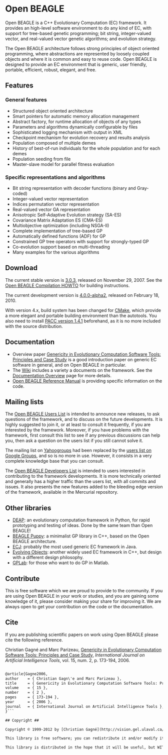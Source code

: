 # Open BEAGLE #

Open BEAGLE is a C++ Evolutionary Computation (EC) framework. It provides an high-level software environment to do any kind of EC, with support for tree-based genetic programming; bit string, integer-valued vector, and real-valued vector genetic algorithms; and evolution strategy.

The Open BEAGLE architecture follows strong principles of object oriented programming, where abstractions are represented by loosely coupled objects and where it is common and easy to reuse code. Open BEAGLE is designed to provide an EC environment that is generic, user friendly, portable, efficient, robust, elegant, and free.

## Features ##

### General features ###
  * Structured object oriented architecture
  * Smart pointers for automatic memory allocation management
  * Abstract factory, for runtime allocation of objects of any types
  * Parameters and algorithms dynamically configurable by files
  * Sophisticated logging mechanism with output in XML
  * Checkpoint mechanism for evolution recovery and results analysis
  * Population composed of multiple demes
  * History of best-of-run individuals for the whole population and for each demes
  * Population seeding from file
  * Master-slave model for parallel fitness evaluation

### Specific representations and algorithms ###
  * Bit string representation with decoder functions (binary and Gray-coded)
  * Integer-valued vector representation
  * Indices permutation vector representation
  * Real-valued vector GA representation
  * Anisotropic Self-Adaptive Evolution strategy (SA-ES)
  * Covariance Matrix Adaptation ES (CMA-ES)
  * Multiobjective optimization (including NSGA-II)
  * Complete implementation of tree-based GP
  * Automatically defined functions (ADF) for GP
  * Constrained GP tree operators with support for strongly-typed GP
  * Co-evolution support based on multi-threading
  * Many examples for the various algorithms

## Download ##

The current stable version is [3.0.3](http://code.google.com/p/beagle/downloads/detail?name=beagle-3.0.3.tar.gz), released on November 29, 2007. See the [Open BEAGLE Compilation HOWTO](http://code.google.com/p/beagle/downloads/detail?name=beagle-compil-howto-3.0.1-r1.pdf) for building instructions.

The current development version is [4.0.0-alpha2](http://code.google.com/p/beagle/downloads/detail?name=OpenBEAGLE-4.0.0-alpha2-Source.tar.gz), released on February 18, 2010.

With version 4.x, build system has been changed for [CMake](http://www.cmake.org), which provide a more elegant and portable building environment than the autotools. You also need to install [PACC version 1.4.1](http://code.google.com/p/beagle/downloads/detail?name=pacc-1.4.1-Source.tar.gz) beforehand, as it is no more included with the source distribution.

## Documentation ##

  * Overview paper [Genericity in Evolutionary Computation Software Tools: Principles and Case Study](http://vision.gel.ulaval.ca/en/publications/Id_605/PublDetails.php) is a good introduction paper on generic EC software in general, and on Open BEAGLE in particular.
  * The [Wiki](http://code.google.com/p/beagle/w/list) includes a variety a documents on the framework. See the [Documentation Overview](DocOverview.md) page for more details.
  * [Open BEAGLE Reference Manual](http://beagle.gel.ulaval.ca/refmanual/current) is providing specific information on the code.

## Mailing lists ##

The [Open BEAGLE Users List](https://groups.google.com/forum/#!forum/openbeagle-users) is intended to announce new releases, to ask questions of the framework, and to discuss on the future developments. It is highly suggested to join it, or at least to consult it frequently, if you are interested by the framework. Moreover, if you have problems with the framework, first consult this list to see if any previous discussions can help you, then ask a question on the users list if you still cannot solve it.

The mailing list on [Yahoogroups](http://tech.groups.yahoo.com/group/openbeagle) had been replaced by the [users list on Google Groups](https://groups.google.com/forum/#!forum/openbeagle-users), and so is no more in use. However, it consists in a very complete knowledge base that you can consult.

The [Open BEAGLE Developers List](https://groups.google.com/forum/#!forum/openbeagle-developers) is intended to users interested in contributing to the framework developments. It is more technically oriented and generally has a higher traffic than the users list, with all commits and issues. It also presents the new features added to the bleeding edge version of the framework, available in the Mercurial repository.

## Other libraries ##

  * [DEAP](http://code.google.com/p/deap): an evolutionary computation framework in Python, for rapid prototyping and testing of ideas. Done by the same team than Open BEAGLE!
  * [BEAGLE Puppy](Puppy.md): a minimalist GP library in C++, based on the Open BEAGLE architecture.
  * [ECJ](http://cs.gmu.edu/~eclab/projects/ecj/): probably the most used generic EC framework in Java.
  * [Evolving Objects](http://eodev.sourceforge.net/): another widely used EC framework in C++, but design with a different design philosophy.
  * [GPLab](http://gplab.sourceforge.net/): for those who want to do GP in Matlab.

## Contribute ##

This is free software which we are proud to provide to the community. If you are using Open BEAGLE in your work or studies, and you are gaining some knowledge of it, please consider making your share for improving it. We are always open to get your contribution on the code or the documentation.

## Cite ##

If you are publishing scientific papers on work using Open BEAGLE please cite the following reference.

Christian Gagné and Marc Parizeau, [Genericity in Evolutionary Computation Software Tools: Principles and Case Study](http://vision.gel.ulaval.ca/en/publications/Id_605/PublDetails.php), _International Journal on Artificial Intelligence Tools_, vol. 15, num. 2, p. 173-194, 2006.
```xml

@article{Gagne2006,
author    = { Christian Gagn\'e and Marc Parizeau },
title     = { Genericity in Evolutionary Computation Software Tools: Principles and Case Study },
volume    = { 15 },
number    = { 2 },
pages     = { 173-194 },
year      = { 2006 },
journal   = { International Journal on Artificial Intelligence Tools },
}```

## Copyright ##

Copyright © 1999-2012 by [Christian Gagné](http://vision.gel.ulaval.ca/~cgagne) and [Marc Parizeau](http://vision.gel.ulaval.ca/en/people/Id_17/index.php), with the contributions of many collaborators.

This library is free software; you can redistribute it and/or modify it under the terms of the version 3 of the [GNU Lesser General Public License](http://www.gnu.org/licenses/lgpl.html) as published by the Free Software Foundation.

This library is distributed in the hope that it will be useful, but WITHOUT ANY WARRANTY; without even the implied warranty of MERCHANTABILITY or FITNESS FOR A PARTICULAR PURPOSE. See the GNU Lesser General Public License for more details.